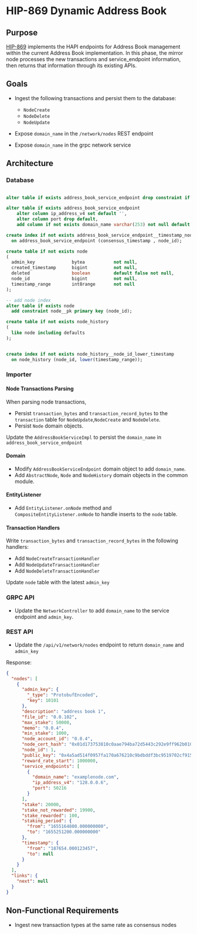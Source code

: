 # HIP-869 Dynamic Address Book

## Purpose

[HIP-869](https://hips.hedera.com/hip/hip-869) implements the HAPI endpoints for Address Book management within the
current Address Book implementation.
In this phase, the mirror node processes the new transactions and service_endpoint information,
then returns that information through its existing APIs.

## Goals

- Ingest the following transactions and persist them to the database:

  - `NodeCreate`
  - `NodeDelete`
  - `NodeUpdate`

- Expose `domain_name` in the `/network/nodes` REST endpoint
- Expose `domain_name` in the grpc network service

## Architecture

### Database

```sql

alter table if exists address_book_service_endpoint drop constraint if exists address_book_service_endpoint_pkey;

alter table if exists address_book_service_endpoint
    alter column ip_address_v4 set default '',
    alter column port drop default,
    add column if not exists domain_name varchar(253) not null default '';

create index if not exists address_book_service_endpoint__timestamp_node_id
  on address_book_service_endpoint (consensus_timestamp , node_id);

create table if not exists node
(
  admin_key              bytea           not null,
  created_timestamp      bigint          not null,
  deleted                boolean         default false not null,
  node_id                bigint          not null,
  timestamp_range        int8range       not null
);

-- add node index
alter table if exists node
  add constraint node__pk primary key (node_id);

create table if not exists node_history
(
  like node including defaults
);


create index if not exists node_history__node_id_lower_timestamp
  on node_history (node_id, lower(timestamp_range));

```

### Importer

#### Node Transactions Parsing

When parsing node transactions,

- Persist `transaction_bytes` and `transaction_record_bytes` to the `transaction` table for `NodeUpdate`,`NodeCreate` and `NodeDelete`.
- Persist `Node` domain objects.

Update the `AddressBookServiceImpl` to persist the `domain_name` in `address_book_service_endpoint`

#### Domain

- Modify `AddressBookServiceEndpoint` domain object to add `domain_name`.
- Add `AbstractNode`, `Node` and `NodeHistory` domain objects in the common module.

#### EntityListener

- Add `EntityListener.onNode` method and `CompositeEntityListener.onNode` to handle inserts to the `node` table.

#### Transaction Handlers

Write `transaction_bytes` and `transaction_record_bytes` in the following handlers:

- Add `NodeCreateTransactionHandler`
- Add `NodeUpdateTransactionHandler`
- Add `NodeDeleteTransactionHandler`

Update `node` table with the latest `admin_key`

### GRPC API

- Update the `NetworkController` to add `domain_name` to the service endpoint and `admin_key`.

### REST API

- Update the `/api/v1/network/nodes` endpoint to return `domain_name` and `admin_key`

Response:

```json
{
  "nodes": [
    {
      "admin_key": {
        "_type": "ProtobufEncoded",
        "key": 10101
      },
      "description": "address book 1",
      "file_id": "0.0.102",
      "max_stake": 50000,
      "memo": "0.0.4",
      "min_stake": 1000,
      "node_account_id": "0.0.4",
      "node_cert_hash": "0x01d173753810c0aae794ba72d5443c292e9ff962b01046220dd99f5816422696e0569c977e2f169e1e5688afc8f4aa16",
      "node_id": 1,
      "public_key": "0x4a5ad514f0957fa170a676210c9bdbddf3bc9519702cf915fa6767a40463b96f",
      "reward_rate_start": 1000000,
      "service_endpoints": [
        {
          "domain_name": "examplenode.com",
          "ip_address_v4": "128.0.0.6",
          "port": 50216
        }
      ],
      "stake": 20000,
      "stake_not_rewarded": 19900,
      "stake_rewarded": 100,
      "staking_period": {
        "from": "1655164800.000000000",
        "to": "1655251200.000000000"
      },
      "timestamp": {
        "from": "187654.000123457",
        "to": null
      }
    }
  ],
  "links": {
    "next": null
  }
}
```

## Non-Functional Requirements

- Ingest new transaction types at the same rate as consensus nodes
